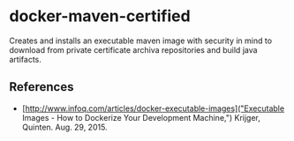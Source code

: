 # docker-maven-certified
Creates and installs an executable maven image with security in mind to download from private certificate archiva repositories and build java artifacts.

## References

* [http://www.infoq.com/articles/docker-executable-images]("Executable Images - How to Dockerize Your Development Machine,") Krijger, Quinten. Aug. 29, 2015.
